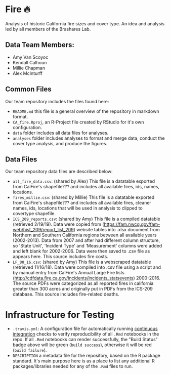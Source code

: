 # Fire :fire:

Analysis of historic California fire sizes and cover type. An idea and analysis led by all members of the Brashares Lab. 

## Data Team Members: 

- Amy Van Scoyoc
- Kendall Calhoun
- Millie Chapman
- Alex McInturff

## Common Files

Our team repository includes the files found here:

- `README.md` this file is a general overview of the repository in markdown format. 
- `CA_fire.Rproj`, an R-Project file created by RStudio for it's own configuration.
- `data` folder includes all data files for analyses. 
- `analyses` folder includes analyses to format and merge data, conduct the cover type analysis, and produce the figures. 

## Data Files

Our team repository data files are described below: 

- `all_fire_data.csv`: (shared by Alex) This file is a datatable exported from CalFire's shapefile??? and includes all available fires, ids, names, locations. 
- `fires_millie.csv`: (shared by Millie) This file is a datatable exported from CalFire's shapefile??? and includes all available fires, cleaner names, ids, locations that will be used in analysis to clipped to covertype shapefile. 
- `ICS_209_reports.csv`: (shared by Amy) This file is a compiled datatable (retrieved 2/19/19). Data were copied from (https://fam.nwcg.gov/fam-web/hist_209/report_list_209) website tables into .xlsx document from Northern and Southern California regions between all available years (2002-2013).  Data from 2007 and after had different column structure, so 'State Unit', 'Incident Type' and 'Measurement' columns were added and left blank for 2002-2006. Data were then saved to .csv file as appears here. This source includes fire costs.
- `LF_00_16.csv`: (shared by Amy) This file is a webscraped datatable (retrieved 11/16/18). Data were compiled into .csv file using a script and by manual entry from CalFire's Annual Large Fire lists (http://cdfdata.fire.ca.gov/incidents/incidents_statsevents) 2000-2016.  The source PDFs were categorized as all reported fires in california greater than 300 acres and originally put in PDFs from the ICS-209 database. This source includes fire-related deaths. 

# Infrastructure for Testing

- `.travis.yml`: A configuration file for automatically running [continuous integration](https://travis-ci.com) checks to verify reproducibility of all `.Rmd` notebooks in the repo.  If all `.Rmd` notebooks can render successfully, the "Build Status" badge above will be green (`build success`), otherwise it will be red (`build failure`).  
- `DESCRIPTION` a metadata file for the repository, based on the R package standard. It's main purpose here is as a place to list any additional R packages/libraries needed for any of the `.Rmd` files to run.
